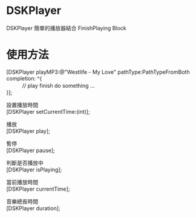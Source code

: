 DSKPlayer
=============
DSKPlayer 簡單的播放器結合 FinishPlaying Block

使用方法
=============

[DSKPlayer playMP3:@"Westlife - My Love" pathType:PathTypeFromBoth completion: ^{  
　　　// play finish do something ...  
}];  
  
  
設置播放時間  
[DSKPlayer setCurrentTime:(int)];

播放  
[DSKPlayer play];

暫停  
[DSKPlayer pause];

判斷是否播放中  
[DSKPlayer isPlaying];

當前播放時間  
[DSKPlayer currentTime];

音樂總長時間  
[DSKPlayer duration];
